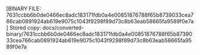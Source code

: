 [BINARY FILE: 7631ccbb6b0de0466ec8adc183171fdb0a4e00851876788f65b8739033cea766cab0891924ab619e9075c1043f9298f89d73c8b63eab58665fa9589f0e7a]
Stored copy: docs/converted-binary/7631ccbb6b0de0466ec8adc183171fdb0a4e00851876788f65b8739033cea766cab0891924ab619e9075c1043f9298f89d73c8b63eab58665fa9589f0e7a
